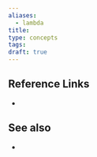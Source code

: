 ```yaml
---
aliases:
  - lambda
title: 
type: concepts
tags: 
draft: true
---
```


<!-- ## Possible future work

-  -->

## Reference Links

- 

## See also

-
